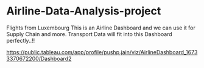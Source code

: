 # Airline-Data-Analysis-project
Flights from Luxembourg
This is an Airline Dashboard and we can use it for Supply Chain and more. Transport Data will fit into this Dashboard perfectly..!! 

https://public.tableau.com/app/profile/pushp.jain/viz/AirlineDashboard_16733370672200/Dashboard2
